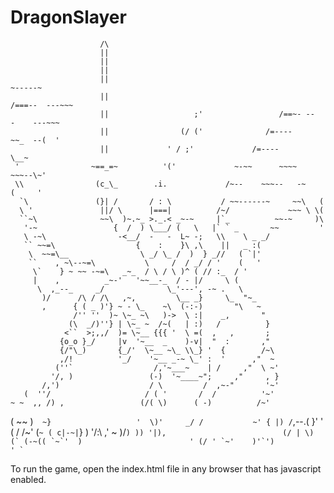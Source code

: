 # DragonSlayer
                        /\
                        ||
                        ||
                        ||
                        ||                                               ~-----~
                        ||                                            /===--  ---~~~
                        ||                   ;'                 /==~- --   -    ---~~~
                        ||                (/ ('              /=----         ~~_  --(  '
                        ||             ' / ;'             /=----               \__~
     '                ~==_=~          '('             ~-~~      ~~~~        ~~~--\~'
     \\                (c_\_        .i.             /~--    ~~~--   -~     (     '
      `\               (}| /       / : \           / ~~------~     ~~\   (
      \ '               ||/ \      |===|          /~/             ~~~ \ \(
      ``~\              ~~\  )~.~_ >._.< _~-~     |`_          ~~-~     )\
       '-~                 {  /  ) \___/ (   \   |` ` _       ~~         '
       \ -~\                -<__/  -   -  L~ -;   \\    \ _ _/
       `` ~~=\                  {    :    }\ ,\    ||   _ :(
        \  ~~=\__                \ _/ \_ /  )  } _//   ( `|'
        ``    , ~\--~=\           \     /  / _/ / '    (   '
         \`    } ~ ~~ -~=\   _~_  / \ / \ )^ ( // :_  / '
         |    ,          _~-'   '~~__-_  / - |/     \ (
          \  ,_--_     _/              \_'---', -~ .   \
           )/      /\ / /\   ,~,         \__ _}     \_  "~_
           ,      { ( _ )'} ~ - \_    ~\  (-:-)       "\   ~ 
                  /'' ''  )~ \~_ ~\   )->  \ :|    _,       " 
                 (\  _/)''} | \~_ ~  /~(   | :)   /          }
                <``  >;,,/  )= \~__ {{{ '  \ =(  ,   ,       ;
               {o_o }_/     |v  '~__  _    )-v|  "  :       ,"
               {/"\_)       {_/'  \~__ ~\_ \\_} '  {        /~\
               ,/!          '_/    '~__ _-~ \_' :  '      ,"  ~ 
              (''`                  /,'~___~    | /     ,"  \ ~' 
             '/, )                 (-)  '~____~";     ,"     , }
           /,')                    / \         /  ,~-"       '~'
       (  ''/                     / ( '       /  /          '~'
    ~ ~  ,, /) ,                 (/( \)      ( -)          /~'
  (  ~~ )`  ~}                   '  \)'     _/ /           ~'
 { |) /`,--.(  }'                    '     (  /          /~'
(` ~ ( c|-~| `}   )                        '/:\         ,'
 ~ )/``) )) '|),                          (/ | \)
  (` (-~(( `~`'  )                        ' (/ '
   `~'    )'`')                              '
     ` ``
     

To run the game, open the index.html file in any browser that has javascript enabled.
